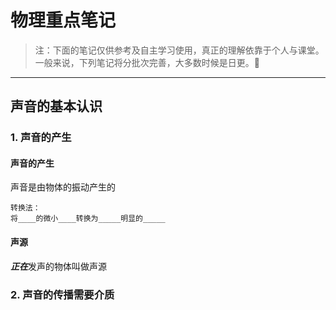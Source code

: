# 物理重点笔记

>注：下面的笔记仅供参考及自主学习使用，真正的理解依靠于个人与课堂。
>一般来说，下列笔记将分批次完善，大多数时候是日更。🍫

----

## 声音的基本认识

### 1. 声音的产生
  
  #### 声音的产生

  声音是由物体的振动产生的
  
  ```
  转换法：
  将____的微小____转换为_____明显的_____
  ```
  
  #### 声源
  
  ***正在***发声的物体叫做声源

### 2. 声音的传播需要介质

  
